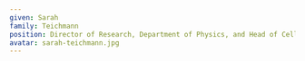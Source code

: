 ```yaml
---
given: Sarah
family: Teichmann
position: Director of Research, Department of Physics, and Head of Cellular Genetics, Wellcome Sanger Institute
avatar: sarah-teichmann.jpg
---
```

